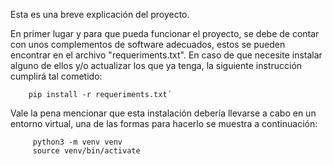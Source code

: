 Esta es una breve explicación del proyecto.

En primer lugar y para que pueda funcionar el proyecto, se debe de contar con 
unos complementos de software adecuados, estos se pueden encontrar en el archivo
"requeriments.txt". En caso de que necesite instalar alguno de ellos y/o actualizar
los que ya tenga, la siguiente instrucción cumplirá tal cometido:

        pip install -r requeriments.txt´

Vale la pena mencionar que esta instalación debería llevarse a cabo en un entorno
virtual, una de las formas para hacerlo se muestra a continuación:
    
         python3 -m venv venv
         source venv/bin/activate